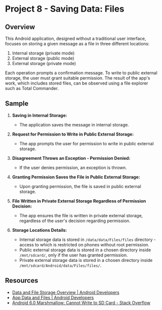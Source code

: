 # Project 8 - Saving Data: Files

## Overview

This Android application, designed without a traditional user interface, focuses on storing a given message as a file in three different locations:

1. Internal storage (private mode)
2. External storage (public mode)
3. External storage (private mode)

Each operation prompts a confirmation message. To write to public external storage, the user must grant suitable permission. The result of the app's work, which includes stored files, can be observed using a file explorer such as Total Commander.

## Sample

1. **Saving in Internal Storage:**
   - The application saves the message in internal storage.

2. **Request for Permission to Write in Public External Storage:**
   - The app prompts the user for permission to write in public external storage.

3. **Disagreement Throws an Exception - Permission Denied:**
   - If the user denies permission, an exception is thrown.

4. **Granting Permission Saves the File in Public External Storage:**
   - Upon granting permission, the file is saved in public external storage.

5. **File Written in Private External Storage Regardless of Permission Decision:**
   - The app ensures the file is written in private external storage, regardless of the user's decision regarding permission.

6. **Storage Locations Details:**
   - Internal storage data is stored in `/data/data/Files/files` directory - access to which is restricted on phones without root permission.
   - Public external storage data is stored in a chosen directory inside `/mnt/sdcard/`, only if the user has granted permission.
   - Private external storage data is stored in a chosen directory inside `/mnt/sdcard/Android/data/Files/files/`.

## Resources

- [Data and File Storage Overview | Android Developers](https://developer.android.com/training/data-storage)
- [App Data and Files | Android Developers](https://developer.android.com/training/data-storage/files)
- [Android 6.0 Marshmallow: Cannot Write to SD Card - Stack Overflow](https://stackoverflow.com/questions/33198925/android-6-0-marshmallow-cannot-write-to-sd-card)
